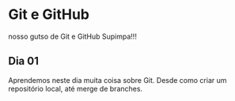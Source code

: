 # Git e GitHub

nosso gutso de Git e GitHub Supimpa!!!

## Dia 01

Aprendemos neste dia muita coisa sobre Git.
Desde como criar um repositório local, até merge de branches.

